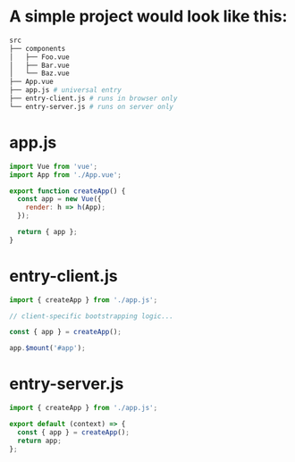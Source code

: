 # A simple project would look like this:

```sh
src
├── components
│   ├── Foo.vue
│   ├── Bar.vue
│   └── Baz.vue
├── App.vue
├── app.js # universal entry
├── entry-client.js # runs in browser only
└── entry-server.js # runs on server only
```

# app.js

```js
import Vue from 'vue';
import App from './App.vue';

export function createApp() {
  const app = new Vue({
    render: h => h(App);
  });

  return { app };
}
```

# entry-client.js

```js
import { createApp } from './app.js';

// client-specific bootstrapping logic...

const { app } = createApp();

app.$mount('#app');
```

# entry-server.js

```js
import { createApp } from './app.js';

export default (context) => {
  const { app } = createApp();
  return app;
};
```
